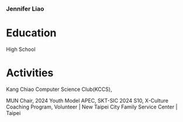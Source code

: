 ### Jennifer Liao

# Education
High School

# Activities
Kang Chiao Computer Science Club(KCCS),

MUN Chair,
2024 Youth Model APEC,
SKT-SIC 2024 S10,
X-Culture Coaching Program,
Volunteer | New Taipei City Family Service Center | Taipei
